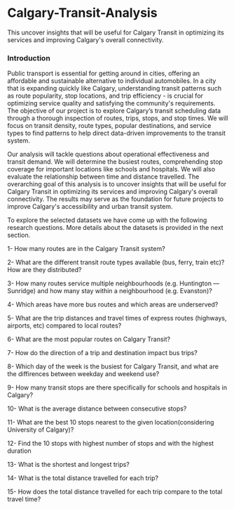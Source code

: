 # Calgary-Transit-Analysis
This uncover insights that will be useful for Calgary Transit in optimizing its services and improving Calgary's overall connectivity. 

### Introduction

Public transport is essential for getting around in cities, offering an affordable and sustainable alternative to individual automobiles. In a city that is expanding quickly like Calgary, understanding transit patterns such as route popularity, stop locations, and trip efficiency - is crucial for optimizing service quality and satisfying the community's requirements. The objective of our project is to explore Calgary’s transit scheduling data through a thorough inspection of routes, trips, stops, and stop times. We will focus on transit density, route types, popular destinations, and service types to find patterns to help direct data-driven improvements to the transit system.

Our analysis will tackle questions about operational effectiveness and transit demand. We will determine the busiest routes, comprehending stop coverage for important locations like schools and hospitals. We will also evaluate the relationship between time and distance travelled. The overarching goal of this analysis is to uncover insights that will be useful for Calgary Transit in optimizing its services and improving Calgary's overall connectivity. The results may serve as the foundation for future projects to improve Calgary's accessibility and urban transit system.



To explore the selected datasets we have come up with the following research questions. More details about the datasets is provided in the next section.

1- How many routes are in the Calgary Transit system?

2- What are the different transit route types available (bus, ferry, train etc)? How are they distributed?

3- How many routes service multiple neighbourhoods (e.g. Huntington — Sunridge) and how many stay within a neighbourhood (e.g. Evanston)?

4- Which areas have more bus routes and which areas are underserved?

5- What are the trip distances and travel times of express routes (highways, airports, etc) compared to local routes?

6- What are the most popular routes on Calgary Transit?

7- How do the direction of a trip and destination impact bus trips?

8- Which day of the week is the busiest for Calgary Transit, and what are the diffirences between weekday and weekend use?

9- How many transit stops are there specifically for schools and hospitals in Calgary?

10- What is the average distance between consecutive stops?

11- What are the best 10 stops nearest to the given location(considering University of Calgary)?

12- Find the 10 stops with highest number of stops and with the highest duration

13- What is the shortest and longest trips?

14- What is the total distance travelled for each trip?

15- How does the total distance travelled for each trip compare to the total travel time?


